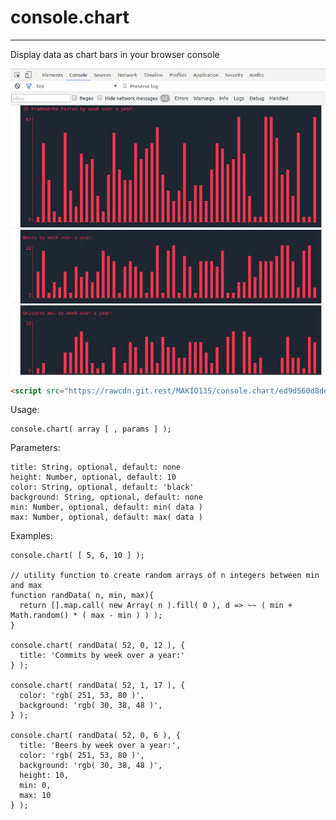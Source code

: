 # console.chart
___
Display data as chart bars in your browser console  

![](console.chart.png)

```html
<script src="https://rawcdn.git.rest/MAKIO135/console.chart/ed9d560d8dea6c6a308c1800f876967c45eab2f7/console.chart.min.js"></script>
```

Usage:

    console.chart( array [ , params ] );

Parameters:

    title: String, optional, default: none
    height: Number, optional, default: 10
    color: String, optional, default: 'black'
    background: String, optional, default: none
    min: Number, optional, default: min( data )
    max: Number, optional, default: max( data )

Examples:  

    console.chart( [ 5, 6, 10 ] );

    // utility function to create random arrays of n integers between min and max
    function randData( n, min, max){
      return [].map.call( new Array( n ).fill( 0 ), d => ~~ ( min + Math.random() * ( max - min ) ) );
    }

    console.chart( randData( 52, 0, 12 ), {
      title: 'Commits by week over a year:'
    } );

    console.chart( randData( 52, 1, 17 ), {
      color: 'rgb( 251, 53, 80 )',
      background: 'rgb( 30, 38, 48 )',
    } );

    console.chart( randData( 52, 0, 6 ), {
      title: 'Beers by week over a year:',
      color: 'rgb( 251, 53, 80 )',
      background: 'rgb( 30, 38, 48 )',
      height: 10,
      min: 0,
      max: 10
    } );
